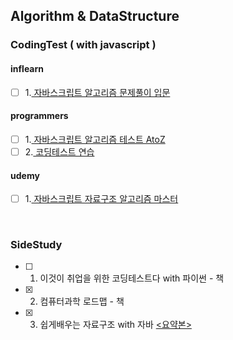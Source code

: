 ## Algorithm & DataStructure

### CodingTest ( with javascript )

#### inflearn

- [ ] 1.<a href="https://github.com/sunysty/algorithm/tree/main/inflearn"> 자바스크립트 알고리즘 문제풀이 입문 </a>

#### programmers

- [ ] 1.<a href="https://github.com/sunysty/algorithm/tree/main/programmers/AtoZ"> 자바스크립트 알고리즘 테스트 AtoZ </a>
- [ ] 2.<a href="https://github.com/sunysty/algorithm/tree/main/programmers/codingtest"> 코딩테스트 연습 </a>

#### udemy

- [ ] 1.<a href="https://github.com/sunysty/algorithm/tree/main/udemy"> 자바스크립트 자료구조 알고리즘 마스터 </a>

<br/>

### SideStudy

- [ ] 1. 이것이 취업을 위한 코딩테스트다 with 파이썬 - 책
- [x] 2. 컴퓨터과학 로드맵 - 책
- [x] 3. 쉽게배우는 자료구조 with 자바 <a href="https://www.notion.so/with-224cee9b27534edfa345b444731a6689"><요약본></a>
